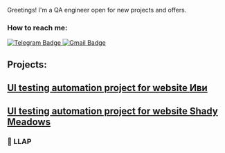 Greetings! I'm a QA engineer open for new projects and offers. 

### How to reach me:

  <a href="https://t.me/Kaleidoscopeice">
    <img src="https://img.shields.io/badge/Telegram-blue?style=for-the-badge&logo=telegram&logoColor=white" alt="Telegram Badge"/>
  </a>
  
   <a href="mailto:lenamysterytour@gmail.com">
    <img src="https://img.shields.io/badge/Gmail-red?style=for-the-badge&logo=gmail&logoColor=white" alt="Gmail Badge"/>
  </a>
  
## Projects:

## <a target="_blank" href="https://github.com/lenamysterytour/iviTestnew"> UI testing automation project for website [Иви](https://www.ivi.ru/) 

## <a target="_blank" href="https://github.com/lenamysterytour/projectsmeadowsapi"> UI testing automation project for website [Shady Meadows](https://automationintesting.online/) 
 
### :vulcan_salute: LLAP

<!--
**lenamysterytour/lenamysterytour** is a ✨ _special_ ✨ repository because its `README.md` (this file) appears on your GitHub profile.

Here are some ideas to get you started:

- 🔭 I’m currently working on ...
- 🌱 I’m currently learning ...
- 👯 I’m looking to collaborate on ...
- 🤔 I’m looking for help with ...
- 💬 Ask me about ...
- 📫 How to reach me: ...
- 😄 Pronouns: ...
- ⚡ Fun fact: ...
-->
